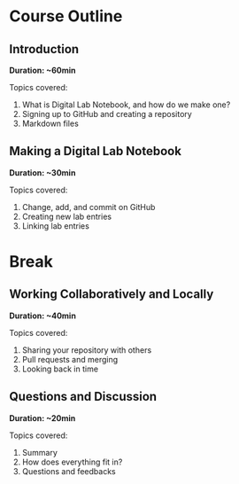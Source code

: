 # Course Outline

## Introduction

**Duration: ~60min**

Topics covered:
1. What is Digital Lab Notebook, and how do we make one?
1. Signing up to GitHub and creating a repository
1. Markdown files

## Making a Digital Lab Notebook

**Duration: ~30min**

Topics covered:
1. Change, add, and commit on GitHub
1. Creating new lab entries
1. Linking lab entries

# Break

## Working Collaboratively and Locally

**Duration: ~40min**

Topics covered:
1. Sharing your repository with others
1. Pull requests and merging
1. Looking back in time

## Questions and Discussion

**Duration: ~20min**

Topics covered:
1. Summary
1. How does everything fit in?
1. Questions and feedbacks


